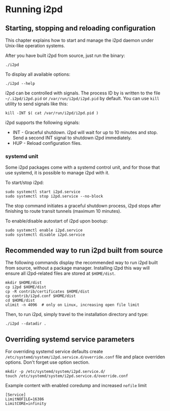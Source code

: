Running i2pd
============

Starting, stopping and reloading configuration
----------------------------------------------

This chapter explains how to start and manage the i2pd daemon under Unix-like operation systems.

After you have built i2pd from source, just run the binary:

    ./i2pd

To display all available options:

    ./i2pd --help

i2pd can be controlled with signals. The process ID by is written to the file `~/.i2pd/i2pd.pid` or 
`/var/run/i2pd/i2pd.pid` by default. You can use `kill` utility to send signals like this:

    kill -INT $( cat /var/run/i2pd/i2pd.pid )

i2pd supports the following signals:

* INT - Graceful shutdown. i2pd will wait for up to 10 minutes and stop. Send a second INT signal to shutdown i2pd immediately.
* HUP - Reload configuration files.


### systemd unit

Some i2pd packages come with a systemd control unit, and for those that use systemd, it is possible to manage i2pd with it.

To start/stop i2pd:

    sudo systemctl start i2pd.service
    sudo systemctl stop i2pd.service --no-block

The stop command initiates a graceful shutdown process, i2pd stops after finishing to route transit tunnels (maximum 10 minutes).

To enable/disable autostart of i2pd upon bootup:

    sudo systemctl enable i2pd.service
    sudo systemctl disable i2pd.service


Recommended way to run i2pd built from source
---------------------------------------------

The following commands display the recommended way to run i2pd built from source, without a package manager. Installing i2pd this 
way will ensure all i2pd-related files are stored at `$HOME/dist`.

    mkdir $HOME/dist
    cp i2pd $HOME/dist
    cp -R contrib/certificates $HOME/dist
    cp contrib/i2pd.conf $HOME/dist
    cd $HOME/dist
    ulimit -n 4096  # only on Linux, increasing open file limit

Then, to run i2pd, simply travel to the installation directory and type:

    ./i2pd --datadir .

Overriding systemd service parameters
-----

For overriding systemd service defaults create `/etc/systemd/system/i2pd.service.d/override.conf` file and place overriden options. Don't forget use option section.

```
mkdir -p /etc/systemd/system/i2pd.service.d/
touch /etc/systemd/system/i2pd.service.d/override.conf
```

Example content with enabled coredump and increased `nofile` limit

```
[Service]
LimitNOFILE=16386
LimitCORE=infinity
```
